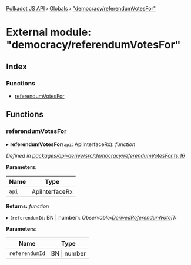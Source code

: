 [Polkadot JS API](../README.md) › [Globals](../globals.md) › ["democracy/referendumVotesFor"](_democracy_referendumvotesfor_.md)

# External module: "democracy/referendumVotesFor"

## Index

### Functions

* [referendumVotesFor](_democracy_referendumvotesfor_.md#referendumvotesfor)

## Functions

###  referendumVotesFor

▸ **referendumVotesFor**(`api`: ApiInterfaceRx): *function*

*Defined in [packages/api-derive/src/democracy/referendumVotesFor.ts:16](https://github.com/polkadot-js/api/blob/3619fabe5/packages/api-derive/src/democracy/referendumVotesFor.ts#L16)*

**Parameters:**

Name | Type |
------ | ------ |
`api` | ApiInterfaceRx |

**Returns:** *function*

▸ (`referendumId`: BN | number): *Observable‹[DerivedReferendumVote](../interfaces/_types_.derivedreferendumvote.md)[]›*

**Parameters:**

Name | Type |
------ | ------ |
`referendumId` | BN &#124; number |
